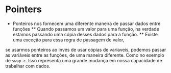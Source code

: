# Pointers
* Ponteiros nos fornecem uma diferente maneira de passar dados entre funções
** Quando passamos um valor para uma função, na verdade estamos passando uma cópia desses dados para a função. 
** Existe uma exceção para essa regra de passagem de valor, 

se usarmos ponteiros ao invés de usar cópias de variaveis, podemos passar as variáveis entre as funções, de uma maneira diferente. Como no exemplo de `swap.c`. Isso representa uma grande mudança em nossa capacidade de trabalhar com dados.


